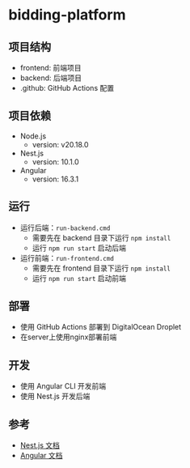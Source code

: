 # bidding-platform

## 项目结构

- frontend: 前端项目
- backend: 后端项目
- .github: GitHub Actions 配置

## 项目依赖

- Node.js
  - version: v20.18.0
- Nest.js
  - version: 10.1.0
- Angular
  - version: 16.3.1

## 运行

- 运行后端：`run-backend.cmd`
  - 需要先在 backend 目录下运行 `npm install`
  - 运行 `npm run start` 启动后端
- 运行前端：`run-frontend.cmd`
  - 需要先在 frontend 目录下运行 `npm install`
  - 运行 `npm run start` 启动前端

## 部署

- 使用 GitHub Actions 部署到 DigitalOcean Droplet
- 在server上使用nginx部署前端

## 开发

- 使用 Angular CLI 开发前端
- 使用 Nest.js 开发后端

## 参考

- [Nest.js 文档](https://docs.nestjs.com/)
- [Angular 文档](https://angular.io/docs)
